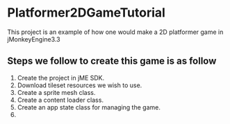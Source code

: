 # Platformer2DGameTutorial
This project is an example of how one would make a 2D platformer game in jMonkeyEngine3.3

## Steps we follow to create this game is as follow
1. Create the project in jME SDK.
2. Download tileset resources we wish to use.
3. Create a sprite mesh class.
4. Create a content loader class.
5. Create an app state class for managing the game.
6. 
